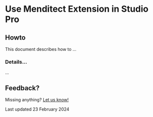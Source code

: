 # Use Menditect Extension in Studio Pro

## Howto

This document describes how to ...

### Details...

...

## Feedback?
Missing anything? [Let us know!](mailto:support@menditect.com)

Last updated 23 February 2024